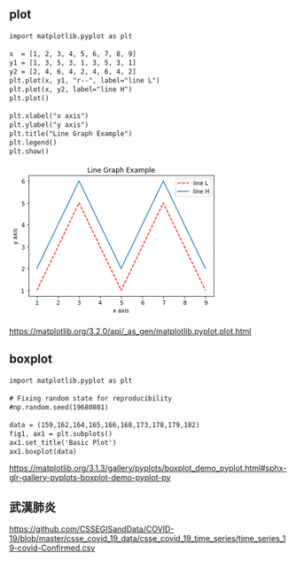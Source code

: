 ## plot
```
import matplotlib.pyplot as plt
 
x  = [1, 2, 3, 4, 5, 6, 7, 8, 9]
y1 = [1, 3, 5, 3, 1, 3, 5, 3, 1]
y2 = [2, 4, 6, 4, 2, 4, 6, 4, 2]
plt.plot(x, y1, "r--", label="line L")
plt.plot(x, y2, label="line H")
plt.plot()

plt.xlabel("x axis")
plt.ylabel("y axis")
plt.title("Line Graph Example")
plt.legend()
plt.show()

```
![image](https://raw.githubusercontent.com/anny-0212/AI/master/data/a.png)


https://matplotlib.org/3.2.0/api/_as_gen/matplotlib.pyplot.plot.html
## boxplot

```
import matplotlib.pyplot as plt

# Fixing random state for reproducibility
#np.random.seed(19680801)

data = (159,162,164,165,166,168,173,178,179,182)
fig1, ax1 = plt.subplots()
ax1.set_title('Basic Plot')
ax1.boxplot(data)

```

https://matplotlib.org/3.1.3/gallery/pyplots/boxplot_demo_pyplot.html#sphx-glr-gallery-pyplots-boxplot-demo-pyplot-py
## 武漢肺炎
https://github.com/CSSEGISandData/COVID-19/blob/master/csse_covid_19_data/csse_covid_19_time_series/time_series_19-covid-Confirmed.csv
